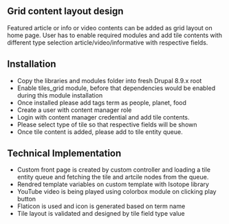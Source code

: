 ## Grid content layout design
Featured article or info or video contents can be added as grid layout on home page. User has to enable required modules and add tile contents with different type selection article/video/informative with respective fields.

## Installation

 - Copy the libraries and modules folder into fresh Drupal 8.9.x root
 - Enable tiles_grid module, before that dependencies would be enabled during this module installation
 -  Once installed please add tags term as people, planet, food
 - Create a user with content manager role
 - Login with content manager credential and add tile contents. 
 - Please select type of tile so that respective fields will be shown
 - Once tile content is added, please add to tile entity queue.

## Technical Implementation

 - Custom front page is created by custom controller and loading a tile entity queue and fetching the tile and artcile nodes from the queue.
 - Rendred template variables on custom template with Isotope library
 - YouTube video is being played using colorbox module on clicking play button
 - Flaticon is used and icon is generated based on term name
 - Tile layout is validated and designed by tile field type value
